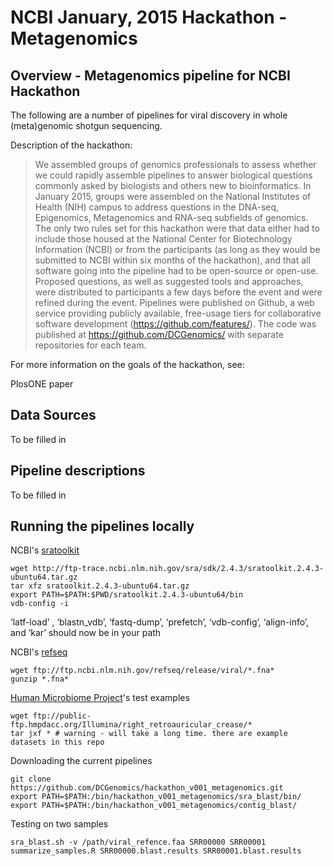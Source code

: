 NCBI January, 2015 Hackathon - Metagenomics 
=============

Overview - Metagenomics pipeline for NCBI Hackathon
--------

The following are a number of pipelines for viral discovery in whole (meta)genomic shotgun sequencing.

Description of the hackathon:

> We assembled groups of genomics professionals to assess whether we could rapidly assemble pipelines to answer biological
> questions commonly asked by biologists and others new to bioinformatics. In January 2015, groups were assembled on the
> National Institutes of Health (NIH) campus to address questions in the DNA-seq, Epigenomics, Metagenomics and RNA-seq
> subfields of genomics. The only two rules set for this hackathon were that data either had to include those housed at the
> National Center for Biotechnology Information (NCBI) or from the participants (as long as they would be submitted to NCBI
> within six months of the hackathon), and that all software going into the pipeline had to be open-source or open-use. 
> Proposed questions, as well as suggested tools and approaches, were distributed to participants a few days before the event
> and were refined during the event.  Pipelines were published on Github, a web service providing publicly available, free-usage
> tiers for collaborative software development (https://github.com/features/). 
> The code was published at https://github.com/DCGenomics/ with separate repositories for each team. 

For more information on the goals of the hackathon, see:

PlosONE paper

Data Sources
------------
To be filled in

Pipeline descriptions
------------
To be filled in

Running the pipelines locally
----------------

NCBI's [sratoolkit](http://www.ncbi.nlm.nih.gov/Traces/sra/?view=software)
```
wget http://ftp-trace.ncbi.nlm.nih.gov/sra/sdk/2.4.3/sratoolkit.2.4.3-ubuntu64.tar.gz
tar xfz sratoolkit.2.4.3-ubuntu64.tar.gz
export PATH=$PATH:$PWD/sratoolkit.2.4.3-ubuntu64/bin
vdb-config -i
```
‘latf-load’ , ‘blastn_vdb’, ‘fastq-dump’, ‘prefetch’, ‘vdb-config’, ‘align-info’, and ‘kar’ should now be in your path 

NCBI's [refseq](http://www.ncbi.nlm.nih.gov/refseq/)
```
wget ftp://ftp.ncbi.nlm.nih.gov/refseq/release/viral/*.fna*
gunzip *.fna*
```
[Human Microbiome Project](hmpdacc.org)'s test examples
```
wget ftp://public-ftp.hmpdacc.org/Illumina/right_retroauricular_crease/*
tar jxf * # warning - will take a long time. there are example datasets in this repo
```

Downloading the current pipelines
```
git clone https://github.com/DCGenomics/hackathon_v001_metagenomics.git
export PATH=$PATH:/bin/hackathon_v001_metagenomics/sra_blast/bin/
export PATH=$PATH:/bin/hackathon_v001_metagenomics/contig_blast/
```
Testing on two samples
```
sra_blast.sh -v /path/viral_refence.faa SRR00000 SRR00001
summarize_samples.R SRR00000.blast.results SRR00001.blast.results
```
